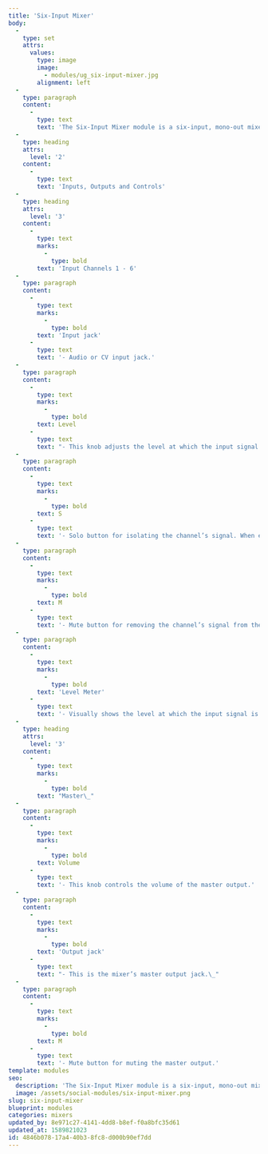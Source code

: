 ```yaml
---
title: 'Six-Input Mixer'
body:
  -
    type: set
    attrs:
      values:
        type: image
        image:
          - modules/ug_six-input-mixer.jpg
        alignment: left
  -
    type: paragraph
    content:
      -
        type: text
        text: 'The Six-Input Mixer module is a six-input, mono-out mixer for audio or CV signals featuring solos and mutes on each channel. Mixing audio signals is something most of you are probably familiar with but don’t forget that this is a CV mixer as well. LFOs, envelopes, pitch CVs, even clock and gate signals can all be mixed together to create unique and interesting control signals.'
  -
    type: heading
    attrs:
      level: '2'
    content:
      -
        type: text
        text: 'Inputs, Outputs and Controls'
  -
    type: heading
    attrs:
      level: '3'
    content:
      -
        type: text
        marks:
          -
            type: bold
        text: 'Input Channels 1 - 6'
  -
    type: paragraph
    content:
      -
        type: text
        marks:
          -
            type: bold
        text: 'Input jack'
      -
        type: text
        text: '- Audio or CV input jack.'
  -
    type: paragraph
    content:
      -
        type: text
        marks:
          -
            type: bold
        text: Level
      -
        type: text
        text: "- This knob adjusts the level at which the input signal is sent to the master output.\_"
  -
    type: paragraph
    content:
      -
        type: text
        marks:
          -
            type: bold
        text: S
      -
        type: text
        text: '- Solo button for isolating the channel’s signal. When engaged, all channels that are not also soloed will be removed from the master output.'
  -
    type: paragraph
    content:
      -
        type: text
        marks:
          -
            type: bold
        text: M
      -
        type: text
        text: '- Mute button for removing the channel’s signal from the master output.'
  -
    type: paragraph
    content:
      -
        type: text
        marks:
          -
            type: bold
        text: 'Level Meter'
      -
        type: text
        text: '- Visually shows the level at which the input signal is being sent to the master output.'
  -
    type: heading
    attrs:
      level: '3'
    content:
      -
        type: text
        marks:
          -
            type: bold
        text: "Master\_"
  -
    type: paragraph
    content:
      -
        type: text
        marks:
          -
            type: bold
        text: Volume
      -
        type: text
        text: '- This knob controls the volume of the master output.'
  -
    type: paragraph
    content:
      -
        type: text
        marks:
          -
            type: bold
        text: 'Output jack'
      -
        type: text
        text: "- This is the mixer’s master output jack.\_"
  -
    type: paragraph
    content:
      -
        type: text
        marks:
          -
            type: bold
        text: M
      -
        type: text
        text: '- Mute button for muting the master output.'
template: modules
seo:
  description: 'The Six-Input Mixer module is a six-input, mono-out mixer for audio or CV signals featuring a level control, solo and mute on each channel as well as a master-output volume and mute.'
  image: /assets/social-modules/six-input-mixer.png
slug: six-input-mixer
blueprint: modules
categories: mixers
updated_by: 8e971c27-4141-4dd8-b8ef-f0a8bfc35d61
updated_at: 1589821023
id: 4846b078-17a4-40b3-8fc8-d000b90ef7dd
---
```


